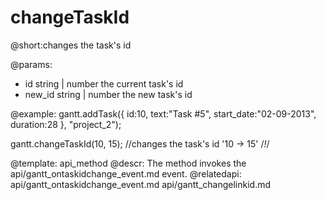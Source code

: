 changeTaskId
=============
@short:changes the task's id
	
@params: 
- id	string | number	the current task's id
- new_id	string | number	the new task's id





@example:
gantt.addTask({
    id:10,
    text:"Task #5",
    start_date:"02-09-2013",
    duration:28
}, "project_2");

gantt.changeTaskId(10, 15); //changes the task's id '10 -> 15' /*!*/


@template:	api_method
@descr:
The method invokes the api/gantt_ontaskidchange_event.md event.
@relatedapi:
	api/gantt_ontaskidchange_event.md
	api/gantt_changelinkid.md